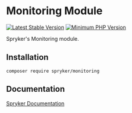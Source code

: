 # Monitoring Module
[![Latest Stable Version](https://poser.pugx.org/spryker/monitoring/v/stable.svg)](https://packagist.org/packages/spryker/monitoring)
[![Minimum PHP Version](https://img.shields.io/badge/php-%3E%3D%208.0-8892BF.svg)](https://php.net/)

Spryker's Monitoring module.

## Installation

```
composer require spryker/monitoring
```

## Documentation

[Spryker Documentation](https://docs.spryker.com)
